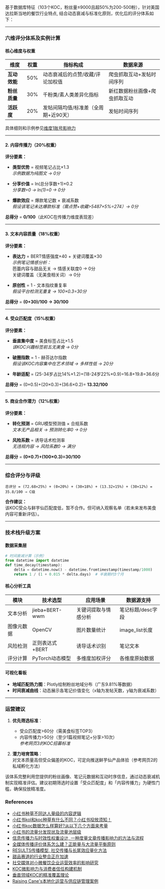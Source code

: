 基于数据库特征（103个KOC，粉丝量≤9000且超50%为200-500粉），针对美国达拉斯当地的餐饮行业特点, 结合动态衰减与标准化原则，优化后的评分体系如下：

---

### **六维评分体系及实例计算**

#### **核心维度与权重**  
| 维度          | 权重 | 指标构成 | 数据来源 |  
|---------------|------|----------|----------|  
| **互动效能**  | 50%  | 动态衰减后的点赞/收藏/评论加权值 | 爬虫抓取互动+发帖时间序列 |  
| **粉丝质量**  | 30%  | 千粉类/素人类差异化指标 | 新红数据粉丝画像+爬虫抓取互动 |  
| **活跃度**    | 20%  | 发帖间隔均值/标准差（全周期+近90天） | 发帖时间序列 |  

具体细则和示例参见[维度1账号影响力](维度1账号影响力.md)

---

#### **2. 内容传播力（20%权重）**
**评分要素：**
- **类型优势** = 视频笔记占比×1.3  
  *示例数据为纯图文 → 0分*

- **分享价值** = ln(总分享数+1)×0.2  
  *分享数=0 → ln(1)=0 → 0分*

- **爆款效应** = 爆款笔记数 × 衰减系数  
  *假设该笔记未达爆款标准（需点赞+收藏>5487×5%=274）→ 0分*

**总得分** = **0/100**（此KOC在传播力维度表现差）

---

#### **3. 文本内容质量（18%权重）**
**评分要素：**
- **表达力** = BERT情感强度×40 + 关键词覆盖×30  
  *示例笔记情感分析：*  
  芭蕾内容与甜品无关 → 情感关联度0 → 0分  
  关键词覆盖（无美食相关词）→ 0分  

- **原创性** = 1 - 文本指纹重复率  
  *假设平台检测无重复 → 100×0.3=30分*

**总得分** = **(0+30)/100 → 30/100**

---

#### **4. 受众匹配度（15%权重）**
**评分要素：**
- **垂直集中度** = 美食标签占比×1.5  
  *该KOC兴趣标签前五无美食 → 0分*

- **破圈指数** = 1 - 赫芬达尔指数  
  *假设该KOC内容集中在艺术领域 → 多样性低 → 20分*

- **年龄适配** = (25-34岁占比14%×1.2)+(18-24岁22%×0.9)=16.8+19.8=36.6分

**总得分** = (0×0.5)+(20×0.3)+(36.6×0.2)= **13.32/100**

---

#### **5. 商业合作潜力（12%权重）**
**评分要素：**
- **转化预测** = GRU模型预测值 × 合规系数  
  *文本无产品相关 → 预测转化率0 → 0分*

- **风险系数** = 诱导话术检测率  
  *无违规内容 → 风险系数0 → 满分*

**总得分** = **(0×0.7)+(100×0.3)=30/100**

---

### **综合评分与评级**
```
总评分 = (72.68×25%) + (0×20%) + (30×18%) + (13.32×15%) + (30×12%) = 35.8/100 → C级
```

**合作建议：**  
该KOC受众与鲜芋仙匹配度低，暂不合作。但可纳入观察名单（若未来发布美食内容可重新评估）。

---

### **技术栈升级方案**

#### **数据采集层**
```python
# 时间衰减计算（示例）
from datetime import datetime
def time_decay(timestamp):
    delta = datetime.now() - datetime.fromtimestamp(timestamp/1000)
    return 1 / (1 + 0.015 * delta.days)  # 半衰期约3个月
```

#### **核心分析工具**
| 模块 | 技术选型 | 应用场景 | 数据源支持 |
|------|----------|----------|-----------|
| 文本分析 | jieba+BERT-wwm | 关键词提取与情感分析 | 笔记标题/desc字段 |
| 图像元数据 | OpenCV | 图片数量统计 | image_list长度 |
| 风险检测 | 正则表达式+BERT | 诱导话术识别 | 笔记文本 |
| 评分计算 | PyTorch动态模型 | 多维度加权评分 | 各维度原始数据 |

#### **可视化看板**
- **地域匹配热力图**：Plotly绘制粉丝地域分布（广东9.81%等数据）  
- **时间衰减曲线**：动态展示各笔记价值变化（x轴为发帖天数，y轴为衰减系数）

---

### **运营建议**
1. **优先筛选标准**：  
   - 受众匹配度>60分（需美食标签TOP3）  
   - 内容传播力>50分（至少1篇视频笔记+分享>10次）  
   *参考网页3的KOC招募标准*

2. **潜力培育策略**：  
   对文本质量高但受众偏差的KOC，可定向推送鲜芋仙产品体验（参考网页2的私域孵化方法）

该体系完整利用您提供的粉丝画像、笔记元数据和互动时序信息，通过动态衰减机制实现精准评估。建议初期筛选时设置「受众匹配度」和「内容传播力」为硬性门槛，确保投放精准度。

### **References** 
- [小红书种草不同达人量级的内容逻辑](https://zhuanlan.zhihu.com/p/432697522)
- [小红书kol和koc种草有什么不同？小红书投放须知！](https://blog.csdn.net/laimachuanmei/article/details/135838727)
- [小红书koc数据怎么样算好?从以下几个方面来考量](https://zhuanlan.zhihu.com/p/540576594)
- [小红书的流量分发现状及流量池层级](https://mp.weixin.qq.com/s?__biz=Mzk0MjcwMzQ2MA==&mid=2247483693&idx=1&sn=e5485218de8ca1f8a67d4a0aae0bc5b9&chksm=c2523a3418b81a329f8ea778d5f364e8317a90accbc0acdb0a91a62e144ed8591f127220ffe9#rd)
- [信息传播力与时效性权重设计, 一种度量文章传播影响力的方法与流程](https://www.xjishu.com/zhuanli/55/202110484453.html)
- [全媒体传播评价体系怎么建？正能量与大流量平衡原则](https://mp.weixin.qq.com/s?__biz=MzkyMjE4NjI3Mw==&mid=2247534763&idx=1&sn=1fdda91289bf8e523dcb7a666edad339&chksm=c03542bc2717767a5ab5a7e63ab75401b8effe5d5b7be0013e8d5898ae910a45d4ad5fcb74c9#rd)
- [ RESULTS传播模型, 社交传播与长尾效应量化方法](https://zhuanlan.zhihu.com/p/27799591)
- [甜品赛道的行业整合正在加速](https://mp.weixin.qq.com/s?__biz=MTQzMjE1NjQwMQ==&mid=2656080291&idx=3&sn=393ba6e349464d89bf52a5ba5c89da13&chksm=67d4b17bf3a2de2fb07d4e9defb4bb476e5c79b5accee965934d80a341ab61277d4b30f76acc#rd)
- [社交媒体对小微餐饮企业运营效率的影响研究](https://www.renrendoc.com/paper/384176644.html)
- [KOC微影响力与消费者信任构建机制](https://www.52by.com/article/160795)
- [垂直领域KOC的精准覆盖理论](https://www.163.com/dy/article/J3P9MPSU0552DZD9.html)
- [Raising Cane's本地化运营与供应链管理案例](https://mp.weixin.qq.com/s?__biz=MzkyMDIyMzEwMA==&mid=2247688090&idx=1&sn=422af191af8f5e085660f95134373454&chksm=c19a7389f6edfa9f5973cd7893be7599fa6cabad7c6f39a17d3614bc745f85857cbf7cb806e6#rd)